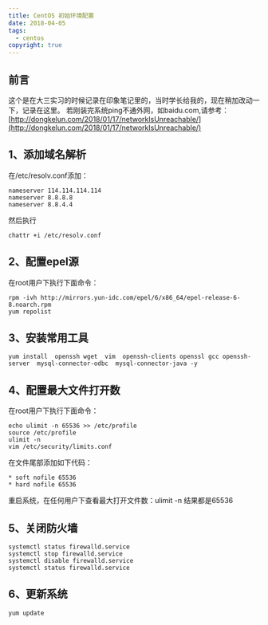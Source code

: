 ```yaml
---
title: CentOS 初始环境配置
date: 2018-04-05
tags:
  - centos
copyright: true
---
```

## 前言
这个是在大三实习的时候记录在印象笔记里的，当时学长给我的，现在稍加改动一下，记录在这里。
若刚装完系统ping不通外网，如baidu.com,请参考：[http://dongkelun.com/2018/01/17/networkIsUnreachable/](http://dongkelun.com/2018/01/17/networkIsUnreachable/)
## 1、添加域名解析

在/etc/resolv.conf添加：
``` 
nameserver 114.114.114.114
nameserver 8.8.8.8
nameserver 8.8.4.4
```
然后执行
```
chattr +i /etc/resolv.conf
```
<!-- more -->
## 2、配置epel源

在root用户下执行下面命令：
```
rpm -ivh http://mirrors.yun-idc.com/epel/6/x86_64/epel-release-6-8.noarch.rpm
yum repolist
```
## 3、安装常用工具
```
yum install  openssh wget  vim  openssh-clients openssl gcc openssh-server  mysql-connector-odbc  mysql-connector-java -y
```
## 4、配置最大文件打开数

在root用户下执行下面命令：
```
echo ulimit -n 65536 >> /etc/profile 
source /etc/profile    
ulimit -n    
vim /etc/security/limits.conf
```
在文件尾部添加如下代码：
``` 
* soft nofile 65536
* hard nofile 65536
```
重启系统，在任何用户下查看最大打开文件数：ulimit -n 结果都是65536

## 5、关闭防火墙
```
systemctl status firewalld.service
systemctl stop firewalld.service
systemctl disable firewalld.service
systemctl status firewalld.service
```
## 6、更新系统
```
yum update
```


